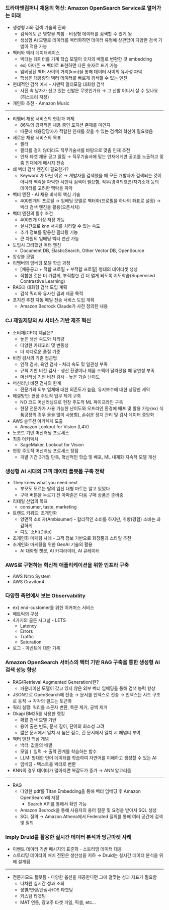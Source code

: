 ### 드라마앤컴퍼니 채용의 혁신: Amazon OpenSearch Service로 열어가는 미래

- 생성형 ai와 검색 기술의 진화
    - 검색에도 큰 영향을 끼침 - 비정형 데이터를 검색할 수 있게 됨
    - 생성형 Ai 모델로 데이터를 벡터화하면 데이터 유형에 상관없이 다양한 검색 기법이 적용 가능
- 벡터와 벡터 데이터베이스
    - 벡터는 데이터를 기계 학습 모델이 숫자의 배열로 변환한 것 embedding
    - ex) 아마존 → 벡터로 표현하면 다른 숫자로 표기 가능
    - 임베딩된 벡터 사이의 거리(knn)을 통해 데이터 사이의 유사성 파악
    - 핵심은 대용량의 벡터 데이터를 빠르게 검색할 수 있는 엔진
- 현대적인 검색 예시 - 시맨틱 멀티모달 대화형 검색
    - 사진 속 남자가 신고 있는 신발은 무엇인가요 → 그 신발 어디서 살 수 있나요 (히스토리 저장)
- 개인화 추천 - Amazon Music

---

- 리멤버 채용 서비스의 현황과 과제
    - 86%의 경력직은 채용 중인 포지션 존재를 미인지
    - 때문에 채용담당자가 적합한 인재를 찾을 수 있는 검색의 혁신이 필요했음
- 새로운 채용 서비스의 목표
    - 필터
    - 필터를 걸지 않더라도 직무기술서를 바탕으로 맞춤 인재 추천
    - 인재 타겟 채용 공고 알림 → 직무기술서에 맞는 인재에게만 공고를 노출하고 맞춤 인재에게 메시지 전송
- 왜 벡터 검색 엔진이 필요한가?
    - Keyword 가 아닌 이유 → 개발자를 검색했을 때 모든 개발자가 검색되는 것이 아니라 맥락을 파악한 시맨틱 검색이 필요함, 직무/경력의흐름/자기소개 등의 데이터를 고려한 맥락을 파악
- 벡터 엔진 - AI 채용 비서의 핵심 기술
    - 400만개의 프로필 → 임베딩 모델로 벡터화(프로필을 하나의 좌표로 설정) → 벡터 검색 엔진을 활용(오픈서치)
- 벡터 엔진의 필수 조건
    - 400만개 이상 저장 가능
    - 실시간으로 knn 서치를 처리할 수 있는 속도
    - 추가 정보를 활용한 필터링 기능
    - 큰 차원의 임베딩 벡터 연산 가능
- 도입시 고려했던 벡터 엔진
    - Document DB, ElasticSearch, Other Vector DB, OpenSource
- 앙상블 모델
- 리멤버의 임베딩 모델 학습 과정
    - [채용공고 + 적합 프로필 + 부적합 프로필] 형태의 데이터셋 생성
    - 적합한 것은 더 가깝게, 부적합한 건 더 멀게 되도록 지도학습(Supervised Contrastive Learning)
- RAG과 대화형 검색 도입 계획
    - 검색 쿼리와 유사한 결과 제공 목적
- 포지션 추천 자동 메일 전송 서비스 도입 계획
    - Amazon Bedrock Claude가 사전 정의된 내용

### CJ 제일제당의 AI 서비스 기반 제조 혁신

- 소비재(CPG) 제품은?
    - 높은 생산 속도와 처리량
    - 다양한 카테고리 몇 변동성
    - 더 까다로운 품질 기준
- 비전 검사의 기존 접근법
    - 인적 검사, 육안 검사 - 처리 속도 및 일관성 부족
    - 규칙 기반 비전 검사 - 생산 환경이나 제품 스펙이 달라졌을 때 유연성 부족
    - 머신러닝 기반 비전 검사 - 높은 기술 난이도
- 머신러닝 비전 검사의 한계
    - 전문가와 외부 업체에 대한 의존도가 높음, 유지보수에 대한 상당한 제약
- 해결방안: 현장 주도적 업무 체계 구축
    - NO 코드 머신러닝으로 현장 주도적 ML 파이프라인 구축
    - 현장 전문가가 사용 가능한 난이도와 오프라인 환경에 배포 및 활용 가능(ex) 식품공장의 경우 물을 많이 사용함), 손쉬운 장치 관리 및 검사 데이터 중앙화
- AWS 솔루션 아키텍처 도출
    - Amazon Lookout for Vision (L4V)
- 노코드 기반 머신러닝 프로세스
- 최종 아키텍처
    - SageMaker, Lookout for Vision
- 현장 주도적 머신러닝 프로세스 장점
    - 개발 기간 3개월 단축, 혁신적인 학습 및 배포, ML 내재화 지속적 모델 개선

### 생성형 AI 시대의 고객 데이터 플랫폼 구축 전략

- They knew what you need next
    - 부모도 모르는 딸의 임신 대형 마트는 알고 있었다
    - 구매 버튼을 누르기 전 아마존은 다음 구매 상품은 준비중
- 리테일 산업의 목표
    - consumer, taste, marketing
- 트렌드 키워드: 초개인화
    - 양면적 소비자(Ambisumer) - 합리적인 소비를 하지만, 취향(경험) 소비는 과감하게
    - 디토’ 소비(Ditto)
- 초개인화 마케팅 사례 - 고객 정보 기반으로 화장품과 스타일 추천
- 초개인화 마케팅을 위한 GenAI 기술의 활용
    - AI 대화형 챗봇, AI 카피라이터, AI 큐레이터

### AWS로 구현하는 혁신적 애플리케이션을 위한 인프라 구축

- AWS Nitro System
- AWS Graviton4

### 다양한 측면에서 보는 Observability

- ex) end-customer를 위한 이커머스 서비스
- 메트릭의 구성
- 4가지의 골든 시그널 - LETS
    - Latency
    - Errors
    - Traffic
    - Saturation
- 로그 - 이벤트에 대한 기록

### Amazon OpenSearch 서비스의 벡터 기반 RAG 구축을 통한 생성형 AI 검색 성능 향상

- RAG(Retrieval Augmented Generation)란?
    - 파운데이션 모델이 갖고 있지 않은 외부 벡터 임베딩을 통해 검색 능력 향상
- JSON으로 OpenSearch에 전송 → 문서를 인덱스로 전송 → 인덱스는 샤드 구조로 동작 → 각각의 필드는 토큰화
- 쿼리 실행: 쿼리를 소문자 변환, 특문 제거, 공백 제거
- Okapi BM25를 사용한 랭킹
    - 확률 검색 모델 기반
    - 용어 출현 빈도, 문서 길이, 단어의 회소성 고려
    - 짧은 문서에서 일치 시 높은 점수, 긴 문서에서 일치 시 페널티 부여
- 벡터 엔진 핵심 개념
    - 백터: 값들의 배열
    - 모델ㅣ 입력 → 출력 관계를 학습하는 함수
    - LLM: 방대한 언어 데이터를 학습하여 자연어를 이해하고 생성할 수 있는 AI
    - 임베딩 - 텍스트를 벡터로 변환
- KNN의 경우 데이터가 많아지면 복잡도가 증가 → ANN 알고리즘

---

- RAG
    - 다양한 pdf를 Titan Embedding을 통해 벡터 임베딩 후 Amazon OpenSearch에 저장
        - Search API를 통해서 확인 가능
    - Amazon Bedrock을 통해 사용자의 용어 질문 및 요청을 받아서 SQL 생성
    - SQL 질의 → Amazon Athena에서 Federated 질의를 통해 여러 공간에 검색 및 질의

### Imply Druid를 활용한 실시간 데이터 분석과 당근마켓 사례

- 이벤트 데이터 기반 메시지의 표준화 - 스트리밍 데이터 대응
- 스트리밍 데이터의 배치 전환은 생산성을 저하 → Druid는 실시간 데이터 분석을 위해 설계됨

---

- 전문가모드 플랫폼 - 다양한 옵션을 제공한다면 그에 걸맞는 성과 지표가 필요함
    - 다차원 실시간 성과 조회
    - 성별/연령/관심사/OS 타겟팅
    - 커스텀 타겟팅
    - MAT 연동, 광고주 타겟 파일, 픽셀, etc…